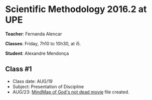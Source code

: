 # Scientific Methodology 2016.2 at UPE

**Teacher**: Fernanda Alencar

**Classes**: Friday, 7h10 to 10h30, at i5.

**Student**: Alexandre Mendonça

## Class #1
- Class date: AUG/19
- Subject: Presentation of Discipline
- AUG/23: [MindMap of God's not dead movie](https://github.com/alexandremendonca/UPE_Master_Degree/blob/master/2016.2/GODISNOTDEAD.mm) file created.